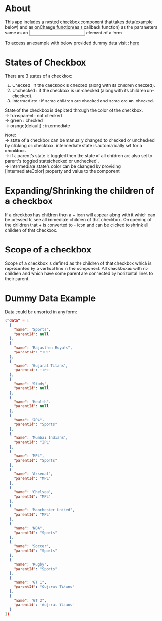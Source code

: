 # About

This app includes a nested checkbox component that takes data(example below) and an onChange function(as a callback function) as the parameters same as an <input /> element of a form.

To access an example with below provided dummy data visit : <a href="https://saini-lakshay.github.io/nested-checkbox/">here</a>

# States of Checkbox

There are 3 states of a checkbox:

1. Checked : if the checkbox is checked (along with its children checked).
2. Unchecked : if the checkbox is un-checked (along with its children un-checked).
3. Intermediate : if some children are checked and some are un-checked.

State of the checkbox is depicted through the color of the checkbox.<br />
-> transparent : not checked<br />
-> green : checked<br />
-> orange(default) : intermediate

Note: <br />
-> state of a checkbox can be manually changed to checked or unchecked by clicking on checkbox. intermediate state is automatically set for a checkbox.<br />
-> if a parent's state is toggled then the state of all children are also set to parent's toggled state(checked or unchecked).<br />
-> intermediate state's color can be changed by providing [intermediateColor] property and value to the component<br />

# Expanding/Shrinking the children of a checkbox

If a checkbox has children then a + icon will appear along with it which can be pressed to see all immediate children of that checkbox.
On opening of the children that + is converted to - icon and can be clicked to shrink all children of that checkbox.

# Scope of a checkbox

Scope of a checkbox is defined as the children of that checkbox which is represented by a vertical line in the component.
All checkboxes with no children and which have some parent are connected by horizontal lines to their parent.

# Dummy Data Example

Data could be unsorted in any form:

```json
("data" = [
  {
    "name": "Sports",
    "parentId": null
  },
  {
    "name": "Rajasthan Royals",
    "parentId": "IPL"
  },
  {
    "name": "Gujarat Titans",
    "parentId": "IPL"
  },
  {
    "name": "Study",
    "parentId": null
  },
  {
    "name": "Health",
    "parentId": null
  },
  {
    "name": "IPL",
    "parentId": "Sports"
  },
  {
    "name": "Mumbai Indians",
    "parentId": "IPL"
  },
  {
    "name": "MPL",
    "parentId": "Sports"
  },
  {
    "name": "Arsenal",
    "parentId": "MPL"
  },
  {
    "name": "Chelsea",
    "parentId": "MPL"
  },
  {
    "name": "Manchester United",
    "parentId": "MPL"
  },
  {
    "name": "NBA",
    "parentId": "Sports"
  },
  {
    "name": "Soccer",
    "parentId": "Sports"
  },
  {
    "name": "Rugby",
    "parentId": "Sports"
  },
  {
    "name": "GT 1",
    "parentId": "Gujarat Titans"
  },
  {
    "name": "GT 2",
    "parentId": "Gujarat Titans"
  }
])
```
